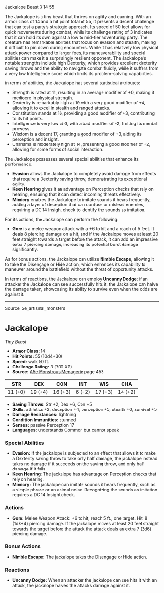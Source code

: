 <MonsterName/>Jackalope</MonsterName>
<CreatureType/>Beast</CreatureType>
<CR/>3</CR>
<AC/>14</AC>
<HP/>55</HP>
<summary>The Jackalope is a tiny beast that thrives on agility and cunning. With an armor class of 14 and a hit point total of 55, it presents a decent challenge that can test a party’s strategic approach. Its speed of 50 feet allows for quick movements during combat, while its challenge rating of 3 indicates that it can hold its own against a low to mid-tier adventuring party. The creature has remarkable abilities that focus on evasion and stealth, making it difficult to pin down during encounters. While it has relatively low physical attack power compared to larger foes, its maneuverability and special abilities can make it a surprisingly resilient opponent. The Jackalope's notable strengths include high Dexterity, which provides excellent dexterity saving throws and the ability to navigate combat fluidly, while it suffers from a very low Intelligence score which limits its problem-solving capabilities. </summary>

<detail>

In terms of abilities, the Jackalope has several statistical attributes: 
- Strength is rated at 11, resulting in an average modifier of +0, making it mediocre in physical strength.
- Dexterity is remarkably high at 19 with a very good modifier of +4, allowing it to excel in stealth and ranged attacks.
- Constitution stands at 16, providing a good modifier of +3, contributing to its hit points.
- Intelligence is very low at 6, with a bad modifier of -2, limiting its mental prowess.
- Wisdom is a decent 17, granting a good modifier of +3, aiding its perception and insight.
- Charisma is moderately high at 14, presenting a good modifier of +2, allowing for some forms of social interaction.

The Jackalope possesses several special abilities that enhance its performance:
- **Evasion** allows the Jackalope to completely avoid damage from effects that require a Dexterity saving throw, demonstrating its exceptional agility.
- **Keen Hearing** gives it an advantage on Perception checks that rely on hearing, ensuring that it can detect incoming threats effectively.
- **Mimicry** enables the Jackalope to imitate sounds it hears frequently, adding a layer of deception that can confuse or mislead enemies, requiring a DC 14 Insight check to identify the sounds as imitation.

For its actions, the Jackalope can perform the following:
- **Gore** is a melee weapon attack with a +6 to hit and a reach of 5 feet. It deals 8 piercing damage on a hit, and if the Jackalope moves at least 20 feet straight towards a target before the attack, it can add an impressive extra 7 piercing damage, increasing its potential burst damage significantly.

As for bonus actions, the Jackalope can utilize **Nimble Escape**, allowing it to take the Disengage or Hide action, which enhances its capability to maneuver around the battlefield without the threat of opportunity attacks.

In terms of reactions, the Jackalope can employ **Uncanny Dodge**; if an attacker the Jackalope can see successfully hits it, the Jackalope can halve the damage taken, showcasing its ability to survive even when the odds are against it.</detail>



---

Source: 5e_artisinal_monsters

# Jackalope

*Tiny* *Beast*

- **Armor Class:** 14
- **Hit Points:** 55 (10d4+30)
- **Speed:** walk 50 ft.
- **Challenge Rating:** 3 (700 XP)
- **Source:** [A5e Monstrous Menagerie](https://enpublishingrpg.com/products/level-up-monstrous-menagerie-a5e) page 453

| STR | DEX | CON | INT | WIS | CHA |
| --- | --- | --- | --- | --- | --- |
| 11 (+0) | 19 (+4) | 16 (+3) | 6 (-2) | 17 (+3) | 14 (+2) |

- **Saving Throws**: Str +2, Dex +6, Con +5
- **Skills:** athletics +2, deception +4, perception +5, stealth +6, survival +5
- **Damage Resistances:** lightning
- **Condition Immunities:** stunned
- **Senses:** passive Perception 17
- **Languages:** understands Common but cannot speak

### Special Abilities

- **Evasion:** If the jackalope is subjected to an effect that allows it to make a Dexterity saving throw to take only half damage, the jackalope instead takes no damage if it succeeds on the saving throw, and only half damage if it fails.
- **Keen Hearing:** The jackalope has advantage on Perception checks that rely on hearing.
- **Mimicry:** The jackalope can imitate sounds it hears frequently, such as a simple phrase or an animal noise. Recognizing the sounds as imitation requires a DC 14 Insight check.

### Actions

- **Gore:** Melee Weapon Attack: +6 to hit, reach 5 ft., one target. Hit: 8 (1d8+4) piercing damage. If the jackalope moves at least 20 feet straight towards the target before the attack  the attack deals an extra 7 (2d6) piercing damage.

### Bonus Actions

- **Nimble Escape:** The jackalope takes the Disengage or Hide action.

### Reactions

- **Uncanny Dodge:** When an attacker the jackalope can see hits it with an attack, the jackalope halves the attacks damage against it.




